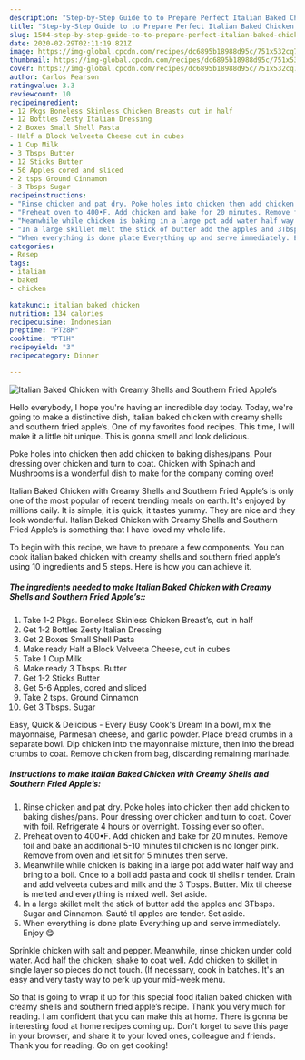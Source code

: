 ```yaml
---
description: "Step-by-Step Guide to to Prepare Perfect Italian Baked Chicken with Creamy Shells and Southern Fried Apple’s"
title: "Step-by-Step Guide to to Prepare Perfect Italian Baked Chicken with Creamy Shells and Southern Fried Apple’s"
slug: 1504-step-by-step-guide-to-to-prepare-perfect-italian-baked-chicken-with-creamy-shells-and-southern-fried-apples
date: 2020-02-29T02:11:19.821Z
image: https://img-global.cpcdn.com/recipes/dc6895b18988d95c/751x532cq70/italian-baked-chicken-with-creamy-shells-and-southern-fried-apples-recipe-main-photo.jpg
thumbnail: https://img-global.cpcdn.com/recipes/dc6895b18988d95c/751x532cq70/italian-baked-chicken-with-creamy-shells-and-southern-fried-apples-recipe-main-photo.jpg
cover: https://img-global.cpcdn.com/recipes/dc6895b18988d95c/751x532cq70/italian-baked-chicken-with-creamy-shells-and-southern-fried-apples-recipe-main-photo.jpg
author: Carlos Pearson
ratingvalue: 3.3
reviewcount: 10
recipeingredient:
- 12 Pkgs Boneless Skinless Chicken Breasts cut in half
- 12 Bottles Zesty Italian Dressing
- 2 Boxes Small Shell Pasta
- Half a Block Velveeta Cheese cut in cubes
- 1 Cup Milk
- 3 Tbsps Butter
- 12 Sticks Butter
- 56 Apples cored and sliced
- 2 tsps Ground Cinnamon
- 3 Tbsps Sugar
recipeinstructions:
- "Rinse chicken and pat dry. Poke holes into chicken then add chicken to baking dishes/pans. Pour dressing over chicken and turn to coat. Cover with foil. Refrigerate 4 hours or overnight. Tossing ever so often."
- "Preheat oven to 400•F. Add chicken and bake for 20 minutes. Remove foil and bake an additional 5-10 minutes til chicken is no longer pink. Remove from oven and let sit for 5 minutes then serve."
- "Meanwhile while chicken is baking in a large pot add water half way and bring to a boil. Once to a boil add pasta and cook til shells r tender. Drain and add velveeta cubes and milk and the 3 Tbsps. Butter. Mix til cheese is melted and everything is mixed well. Set aside."
- "In a large skillet melt the stick of butter add the apples and 3Tbsps. Sugar and Cinnamon. Sauté til apples are tender. Set aside."
- "When everything is done plate Everything up and serve immediately. Enjoy 😋"
categories:
- Resep
tags:
- italian
- baked
- chicken

katakunci: italian baked chicken
nutrition: 134 calories
recipecuisine: Indonesian
preptime: "PT28M"
cooktime: "PT1H"
recipeyield: "3"
recipecategory: Dinner

---
```



![Italian Baked Chicken with Creamy Shells and Southern Fried Apple’s](https://img-global.cpcdn.com/recipes/dc6895b18988d95c/751x532cq70/italian-baked-chicken-with-creamy-shells-and-southern-fried-apples-recipe-main-photo.jpg)

Hello everybody, I hope you're having an incredible day today. Today, we're going to make a distinctive dish, italian baked chicken with creamy shells and southern fried apple’s. One of my favorites food recipes. This time, I will make it a little bit unique. This is gonna smell and look delicious.

Poke holes into chicken then add chicken to baking dishes/pans. Pour dressing over chicken and turn to coat. Chicken with Spinach and Mushrooms is a wonderful dish to make for the company coming over!

Italian Baked Chicken with Creamy Shells and Southern Fried Apple’s is only one of the most popular of recent trending meals on earth. It's enjoyed by millions daily. It is simple, it is quick, it tastes yummy. They are nice and they look wonderful. Italian Baked Chicken with Creamy Shells and Southern Fried Apple’s is something that I have loved my whole life.


To begin with this recipe, we have to prepare a few components. You can cook italian baked chicken with creamy shells and southern fried apple’s using 10 ingredients and 5 steps. Here is how you can achieve it.

##### The ingredients needed to make Italian Baked Chicken with Creamy Shells and Southern Fried Apple’s::

1. Take 1-2 Pkgs. Boneless Skinless Chicken Breast’s, cut in half
1. Get 1-2 Bottles Zesty Italian Dressing
1. Get 2 Boxes Small Shell Pasta
1. Make ready Half a Block Velveeta Cheese, cut in cubes
1. Take 1 Cup Milk
1. Make ready 3 Tbsps. Butter
1. Get 1-2 Sticks Butter
1. Get 5-6 Apples, cored and sliced
1. Take 2 tsps. Ground Cinnamon
1. Get 3 Tbsps. Sugar


Easy, Quick &amp; Delicious - Every Busy Cook&#39;s Dream In a bowl, mix the mayonnaise, Parmesan cheese, and garlic powder. Place bread crumbs in a separate bowl. Dip chicken into the mayonnaise mixture, then into the bread crumbs to coat. Remove chicken from bag, discarding remaining marinade. 

##### Instructions to make Italian Baked Chicken with Creamy Shells and Southern Fried Apple’s:

1. Rinse chicken and pat dry. Poke holes into chicken then add chicken to baking dishes/pans. Pour dressing over chicken and turn to coat. Cover with foil. Refrigerate 4 hours or overnight. Tossing ever so often.
1. Preheat oven to 400•F. Add chicken and bake for 20 minutes. Remove foil and bake an additional 5-10 minutes til chicken is no longer pink. Remove from oven and let sit for 5 minutes then serve.
1. Meanwhile while chicken is baking in a large pot add water half way and bring to a boil. Once to a boil add pasta and cook til shells r tender. Drain and add velveeta cubes and milk and the 3 Tbsps. Butter. Mix til cheese is melted and everything is mixed well. Set aside.
1. In a large skillet melt the stick of butter add the apples and 3Tbsps. Sugar and Cinnamon. Sauté til apples are tender. Set aside.
1. When everything is done plate Everything up and serve immediately. Enjoy 😋


Sprinkle chicken with salt and pepper. Meanwhile, rinse chicken under cold water. Add half the chicken; shake to coat well. Add chicken to skillet in single layer so pieces do not touch. (If necessary, cook in batches. It&#39;s an easy and very tasty way to perk up your mid-week menu. 

So that is going to wrap it up for this special food italian baked chicken with creamy shells and southern fried apple’s recipe. Thank you very much for reading. I am confident that you can make this at home. There is gonna be interesting food at home recipes coming up. Don't forget to save this page in your browser, and share it to your loved ones, colleague and friends. Thank you for reading. Go on get cooking!
